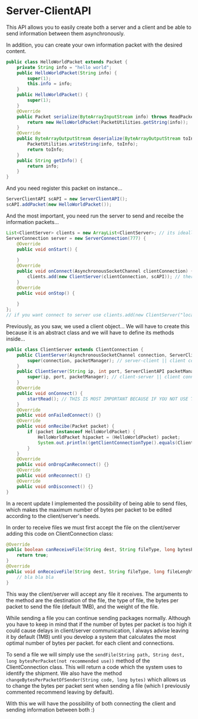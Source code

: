# Server-ClientAPI
This API allows you to easily create both a server and a client and be able to send information between them asynchronously.

In addition, you can create your own information packet with the desired content.

```java
public class HelloWorldPacket extends Packet {
	private String info = "hello world";
	public HelloWorldPacket(String info) {
		super(1);
		this.info = info;
	}
	public HelloWorldPacket() {
		super(1);
	}
	@Override
	public Packet serialize(ByteArrayInputStream info) throws ReadPacketException {
		return new HelloWorldPacket(PacketUtilities.getString(info));
	}
	@Override
	public ByteArrayOutputStream deserialize(ByteArrayOutputStream toInfo) throws WritePacketException {
		PacketUtilities.writeString(info, toInfo);
		return toInfo;
	}	
	public String getInfo() {
		return info;
	}
}
```

And you need register this packet on instance...

```java
ServerClientAPI scAPI = new ServerClientAPI();
scAPI.addPacket(new HelloWorldPacket());
```

And the most important, you need run the server to send and receibe the information packets...

```java
List<ClientServer> clients = new ArrayList<ClientServer>; // its ideally you use HashMap ;)
ServerConnection server = new ServerConnection(777) {
	@Override
	public void onStart() {
		
	}
	@Override
	public void onConnect(AsynchronousSocketChannel clientConnection) {
		clients.add(new ClientServer(clientConnection, scAPI)); // there action to create the client instance...
	}
	@Override
	public void onStop() {
		
	}			
};
// if you want connect to server use clients.add(new ClientServer("localhost", 777, scAPI));
```

Previously, as you saw, we used a client object... We will have to create this because it is an abstract class and we will have to define its methods inside...

```java
public class ClientServer extends ClientConnection {
	public ClientServer(AsynchronousSocketChannel connection, ServerClientAPI packetManager) {
		super(connection, packetManager); // server-client || client connected to server
	}  
	public ClientServer(String ip, int port, ServerClientAPI packetManager) throws IOException {
		super(ip, port, packetManager); // client-server || client connect to server
	}
	@Override
	public void onConnect() {
		startRead(); // THIS IS MOST IMPORTANT BECAUSE IF YOU NOT USE THIS THE CLIENT NOT START READ THE PACKETS !!!!!!!!!!!
	}
	@Override
	public void onFailedConnect() {}
	@Override
	public void onRecibe(Packet packet) {
		if (packet instanceof HelloWorldPacket) {
			HelloWorldPacket hipacket = (HelloWorldPacket) packet;
			System.out.println((getClientConnectionType().equals(ClientConnectionType.CLIENT_TO_SERVER ? "Server says: " : "Client says: ")) + hipacket.getInfo());
		}
	}
	@Override
	public void onDropCanReconnect() {}
	@Override
	public void onReconnect() {}
	@Override
	public void onDisconnect() {}
}
```

In a recent update I implemented the possibility of being able to send files, which makes the maximum number of bytes per packet to be edited according to the client/server's needs.

In order to receive files we must first accept the file on the client/server adding this code on ClientConnection class:

```java
@Override
public boolean canReceiveFile(String dest, String fileType, long bytesPerPacket, long fileLenght) {
	return true;
}
@Override
public void onReceiveFile(String dest, String fileType, long fileLenght) {
	// bla bla bla
}
```

This way the client/server will accept any file it receives. The arguments to the method are the destination of the file, the type of file, the bytes per packet to send the file (default 1MB), and the weight of the file.

While sending a file you can continue sending packages normally. Although you have to keep in mind that if the number of bytes per packet is too high it could cause delays in client/server communication, I always advise leaving it by default (1MB) until you develop a system that calculates the most optimal number of bytes per packet. for each client and connections.

To send a file we will simply use the ```sendFile(String path, String dest, long bytesPerPacket(not recommended use))``` method of the ClientConnection class. This will return a code which the system uses to identify the shipment. We also have the method ```changeBytesPerPacketOfSender(String code, long bytes)``` which allows us to change the bytes per packet sent when sending a file (which I previously commented recommend leaving by default).

With this we will have the possibility of both connecting the client and sending information between both :)

